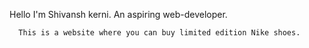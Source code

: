 Hello I'm Shivansh kerni.
An aspiring web-developer.
   
      This is a website where you can buy limited edition Nike shoes.